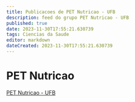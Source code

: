 ```yaml
---
title: Publicacoes de PET Nutricao - UFB
description: feed do grupo PET Nutricao - UFB
published: true
date: 2023-11-30T17:55:21.630739
tags: Ciencias da Saude
editor: markdown
dateCreated: 2023-11-30T17:55:21.630739
---
```


# PET Nutricao
[PET Nutricao - UFB](/grupo/60PETNutricaoUFB.md)